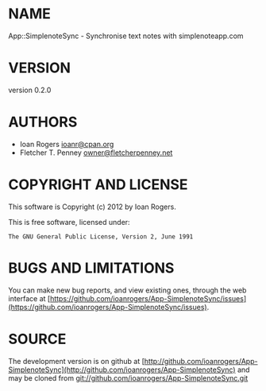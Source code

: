 # NAME

App::SimplenoteSync - Synchronise text notes with simplenoteapp.com

# VERSION

version 0.2.0

# AUTHORS

- Ioan Rogers <ioanr@cpan.org>
- Fletcher T. Penney <owner@fletcherpenney.net>

# COPYRIGHT AND LICENSE

This software is Copyright (c) 2012 by Ioan Rogers.

This is free software, licensed under:

    The GNU General Public License, Version 2, June 1991

# BUGS AND LIMITATIONS

You can make new bug reports, and view existing ones, through the
web interface at [https://github.com/ioanrogers/App-SimplenoteSync/issues](https://github.com/ioanrogers/App-SimplenoteSync/issues).

# SOURCE

The development version is on github at [http://github.com/ioanrogers/App-SimplenoteSync](http://github.com/ioanrogers/App-SimplenoteSync)
and may be cloned from [git://github.com/ioanrogers/App-SimplenoteSync.git](git://github.com/ioanrogers/App-SimplenoteSync.git)
